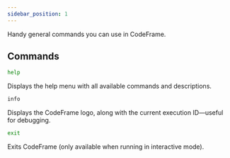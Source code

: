 ```yaml
---
sidebar_position: 1
---
```


Handy general commands you can use in CodeFrame.

## Commands

```bash
help
```

Displays the help menu with all available commands and descriptions.

```bash
info
```

Displays the CodeFrame logo, along with the current execution ID—useful for debugging.

```bash
exit
```

Exits CodeFrame (only available when running in interactive mode).
